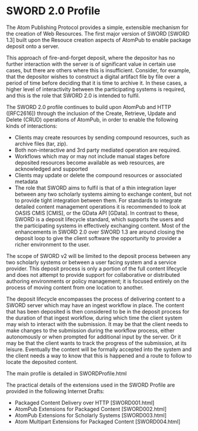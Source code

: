 SWORD 2.0 Profile
=================

The Atom Publishing Protocol provides a simple, extensible mechanism for the creation of Web Resources. The first major version of SWORD [SWORD 1.3] built upon the Resouce creation aspects of AtomPub to enable package deposit onto a server.

This approach of fire-and-forget deposit, where the depositor has no further interaction with the server is of significant value in certain use cases, but there are others where this is insufficient. Consider, for example, that the depositor wishes to construct a digital artifact file by file over a period of time before deciding that it is time to archive it. In these cases, a higher level of interactivity between the participating systems is required, and this is the role that SWORD 2.0 is intended to fulfil.

The SWORD 2.0 profile continues to build upon AtomPub and HTTP ([RFC2616]) through the inclusion of the Create, Retrieve, Update and Delete (CRUD) operations of AtomPub, in order to enable the following kinds of interactions:

* Clients may create resources by sending compound resources, such as archive files (tar, zip).
* Both non-interactive and 3rd party mediated operation are required.
* Workflows which may or may not include manual stages before deposited resources become available as web resources, are acknowledged and supported
* Clients may update or delete the compound resources or associated metadata
* The role that SWORD aims to fulfil is that of a thin integration layer between any two scholarly systems aiming to exchange content, but not to provide tight integration between them. For standards to integrate detailed content management operations it is recommended to look at OASIS CMIS [CMIS], or the GData API [GData]. In contrast to these, SWORD is a deposit lifecycle standard, which supports the users and the participating systems in effectively exchanging content. Most of the enhancements in SWORD 2.0 over SWORD 1.3 are around closing the deposit loop to give the client software the opportunity to provider a richer environment to the user.

The scope of SWORD v2 will be limited to the deposit process between any two scholarly systems or between a user facing system and a service provider. This deposit process is only a portion of the full content lifecycle and does not attempt to provide support for collaborative or distributed authoring environments or policy management; it is focused entirely on the process of moving content from one location to another.

The deposit lifecycle encompasses the process of delivering content to a SWORD server which may have an ingest workflow in place. The content that has been deposited is then considered to be in the deposit process for the duration of that ingest workflow, during which time the client system may wish to interact with the submission. It may be that the client needs to make changes to the submission during the workflow process, either autonomously or when prompted for additional input by the server. Or it may be that the client wants to track the progress of the submission, at its leisure. Eventually the content will be formally accepted into the system and the client needs a way to know that this is happened and a route to follow to locate the deposited content.

The main profile is detailed in SWORDProfile.html

The practical details of the extensions used in the SWORD Profile are provided in the following Internet Drafts:

* Packaged Content Delivery over HTTP [SWORD001.html]
* AtomPub Extensions for Packaged Content [SWORD002.html]
* AtomPub Extensions for Scholarly Systems [SWORD003.html]
* Atom Multipart Extensions for Packaged Content [SWORD004.html]

